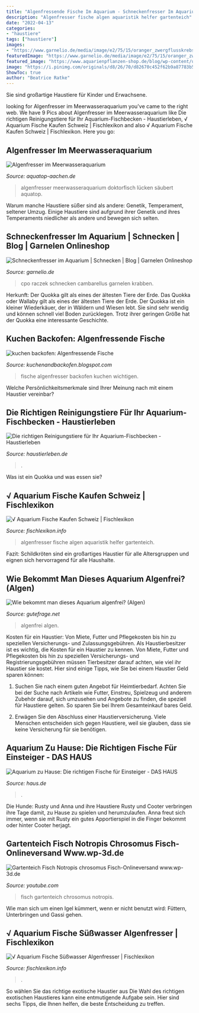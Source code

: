 ```yaml
---
title: "Algenfressende Fische Im Aquarium - Schneckenfresser Im Aquarium"
description: "Algenfresser fische algen aquaristik helfer gartenteich"
date: "2022-04-13"
categories:
- "haustiere"
tags: ["haustiere"]
images:
- "https://www.garnelio.de/media/image/e2/75/15/oranger_zwergflusskrebse_cpo.jpg"
featuredImage: "https://www.garnelio.de/media/image/e2/75/15/oranger_zwergflusskrebse_cpo.jpg"
featured_image: "https://www.aquarienpflanzen-shop.de/blog/wp-content/uploads/2018/02/algenfresser-aquarium-1-850x550.jpg"
image: "https://i.pinimg.com/originals/d8/26/70/d82670c452f62b9a87783b5a5a74c0c0.jpg"
ShowToc: true
author: "Beatrice Ratke"
---
```



Sie sind großartige Haustiere für Kinder und Erwachsene.

	

		
looking for Algenfresser im Meerwasseraquarium you've came to the right web. We have 9 Pics about Algenfresser im Meerwasseraquarium like Die richtigen Reinigungstiere für Ihr Aquarium-Fischbecken - Haustierleben, √ Aquarium Fische Kaufen Schweiz | Fischlexikon and also √ Aquarium Fische Kaufen Schweiz | Fischlexikon. Here you go:
		
    
## Algenfresser Im Meerwasseraquarium

<img loading=lazy src="https://www.aquatop-aachen.de/Content/files/56619/Algenfresser-im-Meerwasseraquarium-Doktorfisch-_-Aquatop-400x400-proportionalsmallest.jpg" onerror="this.onerror=null;this.src='https://tse1.mm.bing.net/th?id=OIP.GTOLtUEY9WjSltMVSlPAdwAAAA&amp;pid=15.1';" alt="Algenfresser im Meerwasseraquarium">

_Source: aquatop-aachen.de_

>algenfresser meerwasseraquarium doktorfisch lücken säubert aquatop. 

	

Warum manche Haustiere süßer sind als andere: Genetik, Temperament, seltener Umzug.
Einige Haustiere sind aufgrund ihrer Genetik und ihres Temperaments niedlicher als andere und bewegen sich selten.

    
## Schneckenfresser Im Aquarium | Schnecken | Blog | Garnelen Onlineshop

<img loading=lazy src="https://www.garnelio.de/media/image/e2/75/15/oranger_zwergflusskrebse_cpo.jpg" onerror="this.onerror=null;this.src='https://tse1.mm.bing.net/th?id=OIP.uhz0rE02ZCneG2CILGTFLQHaE8&amp;pid=15.1';" alt="Schneckenfresser im Aquarium | Schnecken | Blog | Garnelen Onlineshop">

_Source: garnelio.de_

>cpo raczek schnecken cambarellus garnelen krabben. 

	

Herkunft: Der Quokka gilt als eines der ältesten Tiere der Erde.
Das Quokka oder Wallaby gilt als eines der ältesten Tiere der Erde. Der Quokka ist ein kleiner Wiederkäuer, der in Wäldern und Wiesen lebt. Sie sind sehr wendig und können schnell viel Boden zurücklegen. Trotz ihrer geringen Größe hat der Quokka eine interessante Geschichte.

    
## Kuchen Backofen: Algenfressende Fische

<img loading=lazy src="https://www.einrichtungsbeispiele.de/16to9/w1920/images_31138/aquarium-einrichten-mit-prachtalgenfresser__4a6b37cb57fed037c672e4e07de5a3ab.jpg" onerror="this.onerror=null;this.src='https://tse1.mm.bing.net/th?id=OIP.S-JX6qNL9hZyNWddGEyu7wHaEK&amp;pid=15.1';" alt="kuchen backofen: Algenfressende Fische">

_Source: kuchenandbackofen.blogspot.com_

>fische algenfresser backofen kuchen wichtigen. 

	

Welche Persönlichkeitsmerkmale sind Ihrer Meinung nach mit einem Haustier vereinbar?

    
## Die Richtigen Reinigungstiere Für Ihr Aquarium-Fischbecken - Haustierleben

<img loading=lazy src="http://haustierleben.de/wp-content/uploads/2020/03/Algenfressende-Fische-1024x683.jpg" onerror="this.onerror=null;this.src='https://tse1.mm.bing.net/th?id=OIP.fLCAFVRcxpCHsTjFl8TelwHaE8&amp;pid=15.1';" alt="Die richtigen Reinigungstiere für Ihr Aquarium-Fischbecken - Haustierleben">

_Source: haustierleben.de_

>. 

	

Was ist ein Quokka und was essen sie?

    
## √ Aquarium Fische Kaufen Schweiz | Fischlexikon

<img loading=lazy src="https://www.aquarienpflanzen-shop.de/blog/wp-content/uploads/2018/02/algenfresser-aquarium-1-850x550.jpg" onerror="this.onerror=null;this.src='https://tse2.mm.bing.net/th?id=OIP.UbQaDp4rjAI6x39ytwE3agHaEy&amp;pid=15.1';" alt="√ Aquarium Fische Kaufen Schweiz | Fischlexikon">

_Source: fischlexikon.info_

>algenfresser fische algen aquaristik helfer gartenteich. 

	

Fazit: Schildkröten sind ein großartiges Haustier für alle Altersgruppen und eignen sich hervorragend für alle Haushalte.

    
## Wie Bekommt Man Dieses Aquarium Algenfrei? (Algen)

<img loading=lazy src="https://images.gutefrage.net/media/fragen/bilder/wie-bekommt-man-dieses-aquarium-algenfrei/0_original.jpg?v=1463409840000" onerror="this.onerror=null;this.src='https://tse3.mm.bing.net/th?id=OIP.qeAA9ANX5wsykF2yMnMaXAHaHZ&amp;pid=15.1';" alt="Wie bekommt man dieses Aquarium algenfrei? (Algen)">

_Source: gutefrage.net_

>algenfrei algen. 

	

Kosten für ein Haustier: Von Miete, Futter und Pflegekosten bis hin zu speziellen Versicherungs- und Zulassungsgebühren.
Als Haustierbesitzer ist es wichtig, die Kosten für ein Haustier zu kennen. Von Miete, Futter und Pflegekosten bis hin zu speziellen Versicherungs- und Registrierungsgebühren müssen Tierbesitzer darauf achten, wie viel ihr Haustier sie kostet. Hier sind einige Tipps, wie Sie bei einem Haustier Geld sparen können:
1. Suchen Sie nach einem guten Angebot für Heimtierbedarf. Achten Sie bei der Suche nach Artikeln wie Futter, Einstreu, Spielzeug und anderem Zubehör darauf, sich umzusehen und Angebote zu finden, die speziell für Haustiere gelten. So sparen Sie bei Ihrem Gesamteinkauf bares Geld.

2. Erwägen Sie den Abschluss einer Haustierversicherung. Viele Menschen entscheiden sich gegen Haustiere, weil sie glauben, dass sie keine Versicherung für sie benötigen.

    
## Aquarium Zu Hause: Die Richtigen Fische Für Einsteiger - DAS HAUS

<img loading=lazy src="https://www.haus.de/sites/default/files/styles/facebook/public/2018-06/1aquarium-istock-gregory_dubus-672436474.jpg?h=07d74895&amp;itok=CmTgTZ8k" onerror="this.onerror=null;this.src='https://tse3.mm.bing.net/th?id=OIP.9On1zIZOtQ8aqnQ2vqrDzAHaD4&amp;pid=15.1';" alt="Aquarium zu Hause: Die richtigen Fische für Einsteiger - DAS HAUS">

_Source: haus.de_

>. 

	

Die Hunde: Rusty und
Anna und ihre Haustiere Rusty und Cooter verbringen ihre Tage damit, zu Hause zu spielen und herumzulaufen. Anna freut sich immer, wenn sie mit Rusty ein gutes Apportierspiel in die Finger bekommt oder hinter Cooter herjagt.

    
## Gartenteich Fisch Notropis Chrosomus Fisch-Onlineversand Www.wp-3d.de

<img loading=lazy src="https://i.ytimg.com/vi/rkZVHNshPGc/maxresdefault.jpg" onerror="this.onerror=null;this.src='https://tse1.mm.bing.net/th?id=OIP.Zqg9BmgUE38EGrNh7o_tlwHaEK&amp;pid=15.1';" alt="Gartenteich Fisch Notropis chrosomus Fisch-Onlineversand www.wp-3d.de">

_Source: youtube.com_

>fisch gartenteich chrosomus notropis. 

	

Wie man sich um einen Igel kümmert, wenn er nicht benutzt wird: Füttern, Unterbringen und Gassi gehen.

    
## √ Aquarium Fische Süßwasser Algenfresser | Fischlexikon

<img loading=lazy src="https://i.pinimg.com/originals/d8/26/70/d82670c452f62b9a87783b5a5a74c0c0.jpg" onerror="this.onerror=null;this.src='https://tse4.mm.bing.net/th?id=OIP.bC7_yPWQD8IPefWi3pcmyQHaJ4&amp;pid=15.1';" alt="√ Aquarium Fische Süßwasser Algenfresser | Fischlexikon">

_Source: fischlexikon.info_

>. 

	

So wählen Sie das richtige exotische Haustier aus
Die Wahl des richtigen exotischen Haustieres kann eine entmutigende Aufgabe sein. Hier sind sechs Tipps, die Ihnen helfen, die beste Entscheidung zu treffen.

